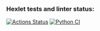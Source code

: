 ### Hexlet tests and linter status:
[![Actions Status](https://github.com/worknonstop/python-project-50/workflows/hexlet-check/badge.svg)](https://github.com/worknonstop/python-project-50/actions)
[![Python CI](https://github.com/worknonstop/python-project-50/actions/workflows/pyci.yml/badge.svg)](https://github.com/worknonstop/python-project-50/actions/workflows/pyci.yml)
